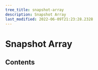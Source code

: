 ```yaml
---
tree_title: snapshot-array
description: Snapshot Array
last_modified: 2022-06-09T21:23:28.2328
---
```


# Snapshot Array

## Contents
